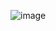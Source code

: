 ![image](https://user-images.githubusercontent.com/96179625/233921086-42b238dd-67a7-48f2-87ff-f7a85d32f813.png)
